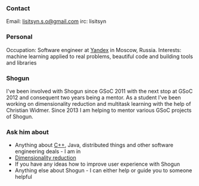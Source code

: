 ### Contact
Email: lisitsyn.s.o@gmail.com
irc: lisitsyn

### Personal
Occupation: Software engineer at [Yandex](http://company.yandex.com/) in Moscow, Russia.
Interests: machine learning applied to real problems, beautiful code and building tools and libraries

### Shogun

I've been involved with Shogun since GSoC 2011 with the next stop at GSoC 2012 and consequent two years being a mentor. As a student I've been working on dimensionality reduction and multitask learning with the help of Christian Widmer. Since 2013 I am helping to mentor various GSoC projects of Shogun. 

### Ask him about
 * Anything about [C++](http://sergey.lisitsyn.me/categories/c-plus-plus/), Java, distributed things and other software engineering deals - I am in
 * [Dimensionality reduction](http://tapkee.lisitsyn.me/)
 * If you have any ideas how to improve user experience with Shogun
 * Anything else about Shogun - I can either help or guide you to someone helpful
